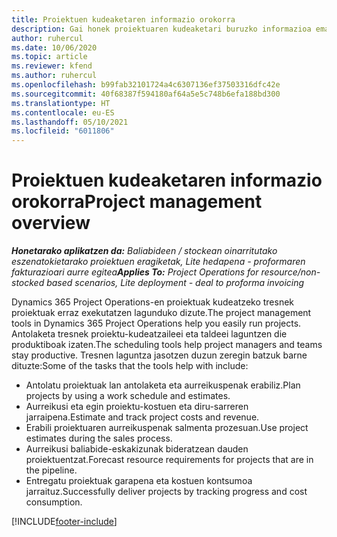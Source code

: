 ```yaml
---
title: Proiektuen kudeaketaren informazio orokorra
description: Gai honek proiektuaren kudeaketari buruzko informazioa ematen du Dynamics 365 Project Operations-en.
author: ruhercul
ms.date: 10/06/2020
ms.topic: article
ms.reviewer: kfend
ms.author: ruhercul
ms.openlocfilehash: b99fab32101724a4c6307136ef37503316dfc42e
ms.sourcegitcommit: 40f68387f594180af64a5e5c748b6efa188bd300
ms.translationtype: HT
ms.contentlocale: eu-ES
ms.lasthandoff: 05/10/2021
ms.locfileid: "6011806"
---
```

# <a name="project-management-overview"></a><span data-ttu-id="f5103-103">Proiektuen kudeaketaren informazio orokorra</span><span class="sxs-lookup"><span data-stu-id="f5103-103">Project management overview</span></span>

<span data-ttu-id="f5103-104">_**Honetarako aplikatzen da:** Baliabideen / stockean oinarritutako eszenatokietarako proiektuen eragiketak, Lite hedapena - proformaren fakturazioari aurre egitea_</span><span class="sxs-lookup"><span data-stu-id="f5103-104">_**Applies To:** Project Operations for resource/non-stocked based scenarios, Lite deployment - deal to proforma invoicing_</span></span>

<span data-ttu-id="f5103-105">Dynamics 365 Project Operations-en proiektuak kudeatzeko tresnek proiektuak erraz exekutatzen lagunduko dizute.</span><span class="sxs-lookup"><span data-stu-id="f5103-105">The project management tools in Dynamics 365 Project Operations help you easily run projects.</span></span> <span data-ttu-id="f5103-106">Antolaketa tresnek proiektu-kudeatzaileei eta taldeei laguntzen die produktiboak izaten.</span><span class="sxs-lookup"><span data-stu-id="f5103-106">The scheduling tools help project managers and teams stay productive.</span></span> <span data-ttu-id="f5103-107">Tresnen laguntza jasotzen duzun zeregin batzuk barne dituzte:</span><span class="sxs-lookup"><span data-stu-id="f5103-107">Some of the tasks that the tools help with include:</span></span>

- <span data-ttu-id="f5103-108">Antolatu proiektuak lan antolaketa eta aurreikuspenak erabiliz.</span><span class="sxs-lookup"><span data-stu-id="f5103-108">Plan projects by using a work schedule and estimates.</span></span>
- <span data-ttu-id="f5103-109">Aurreikusi eta egin proiektu-kostuen eta diru-sarreren jarraipena.</span><span class="sxs-lookup"><span data-stu-id="f5103-109">Estimate and track project costs and revenue.</span></span>
- <span data-ttu-id="f5103-110">Erabili proiektuaren aurreikuspenak salmenta prozesuan.</span><span class="sxs-lookup"><span data-stu-id="f5103-110">Use project estimates during the sales process.</span></span>
- <span data-ttu-id="f5103-111">Aurreikusi baliabide-eskakizunak bideratzean dauden proiektuentzat.</span><span class="sxs-lookup"><span data-stu-id="f5103-111">Forecast resource requirements for projects that are in the pipeline.</span></span>
- <span data-ttu-id="f5103-112">Entregatu proiektuak garapena eta kostuen kontsumoa jarraituz.</span><span class="sxs-lookup"><span data-stu-id="f5103-112">Successfully deliver projects by tracking progress and cost consumption.</span></span>


[!INCLUDE[footer-include](../includes/footer-banner.md)]